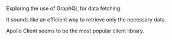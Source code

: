 Exploring the use of GraphQL for data fetching.

It sounds like an efficient way to retrieve only the necessary data.

Apollo Client seems to be the most popular client library.